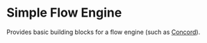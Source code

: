 # Simple Flow Engine

Provides basic building blocks for a flow engine (such as [Concord](https://concord.walmartlabs.com)).
